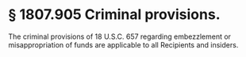# § 1807.905   Criminal provisions.

The criminal provisions of 18 U.S.C. 657 regarding embezzlement or misappropriation of funds are applicable to all Recipients and insiders.





